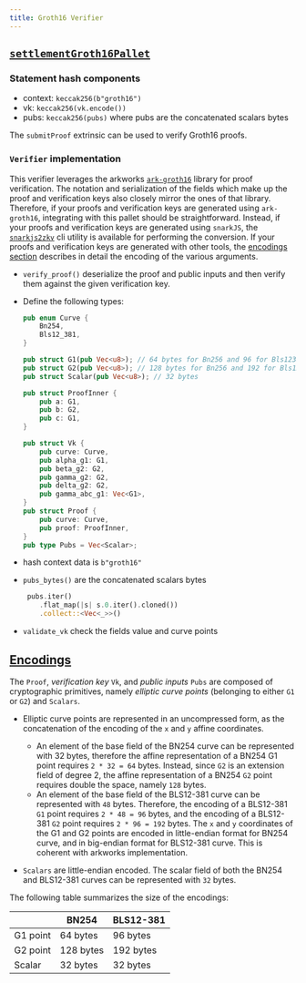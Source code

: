 ```yaml
---
title: Groth16 Verifier
---
```


## [`settlementGroth16Pallet`](https://github.com/HorizenLabs/zkVerify/tree/main/verifiers/groth16)

### Statement hash components

- context: `keccak256(b"groth16")`
- vk: `keccak256(vk.encode())`
- pubs: `keccak256(pubs)` where pubs are the concatenated scalars bytes

The `submitProof` extrinsic can be used to verify Groth16 proofs.

### `Verifier` implementation

This verifier leverages the arkworks [`ark-groth16`](https://github.com/arkworks-rs/groth16/tree/v0.4.0) library for proof verification.
The notation and serialization of the fields which make up the proof and verification keys also closely mirror the ones of that library.
Therefore, if your proofs and verification keys are generated using `ark-groth16`, integrating with this pallet should be straightforward.
Instead, if your proofs and verification keys are generated using `snarkJS`, the [`snarkjs2zkv`](https://github.com/HorizenLabs/snarkjs2zkv) cli utility is available for performing the conversion.
If your proofs and verification keys are generated with other tools, the [encodings section](#encodings) describes in detail the encoding of the various arguments.

- `verify_proof()` deserialize the proof and public inputs and then verify them against the given verification key.
- Define the following types:

  ```rust
  pub enum Curve {
      Bn254,
      Bls12_381,
  }

  pub struct G1(pub Vec<u8>); // 64 bytes for Bn256 and 96 for Bls12381
  pub struct G2(pub Vec<u8>); // 128 bytes for Bn256 and 192 for Bls12381
  pub struct Scalar(pub Vec<u8>); // 32 bytes

  pub struct ProofInner {
      pub a: G1,
      pub b: G2,
      pub c: G1,
  }

  pub struct Vk {
      pub curve: Curve,
      pub alpha_g1: G1,
      pub beta_g2: G2,
      pub gamma_g2: G2,
      pub delta_g2: G2,
      pub gamma_abc_g1: Vec<G1>,
  }
  pub struct Proof {
      pub curve: Curve,
      pub proof: ProofInner,
  }
  pub type Pubs = Vec<Scalar>;
  ```

- hash context data is `b"groth16"`
- `pubs_bytes()` are the concatenated scalars bytes
  
  ```rust
   pubs.iter()
      .flat_map(|s| s.0.iter().cloned())
      .collect::<Vec<_>>()
  ```

- `validate_vk` check the fields value and curve points

## [Encodings](#encodings)

The `Proof`, *verification key* `Vk`, and *public inputs* `Pubs` are composed of cryptographic primitives, namely *elliptic curve points* (belonging to either `G1` or `G2`) and `Scalars`.

- Elliptic curve points are represented in an uncompressed form, as the concatenation of the encoding of the `x` and `y` affine coordinates.
  
  - An element of the base field of the BN254 curve can be represented with 32 bytes, therefore the affine representation of a BN254 G1 point requires `2 * 32 = 64` bytes.
  Instead, since `G2` is an extension field of degree 2, the affine representation of a BN254 `G2` point requires double the space, namely `128` bytes.
  - An element of the base field of the BLS12-381 curve can be represented with `48` bytes.
  Therefore, the encoding of a BLS12-381 `G1` point requires `2 * 48 = 96` bytes,
  and the encoding of a BLS12-381 `G2` point requires `2 * 96 = 192` bytes.
  The `x` and `y` coordinates of the G1 and G2 points are encoded in little-endian
  format for BN254 curve, and in big-endian format for BLS12-381 curve.
  This is coherent with arkworks implementation.
- `Scalars` are little-endian encoded. The scalar field of both the BN254 and BLS12-381 curves can be represented with `32` bytes.

The following table summarizes the size of the encodings:

|          | BN254     | BLS12-381 |
| -------- | --------- | --------- |
| G1 point | 64 bytes  | 96 bytes  |
| G2 point | 128 bytes | 192 bytes |
| Scalar   | 32 bytes  | 32 bytes  |
